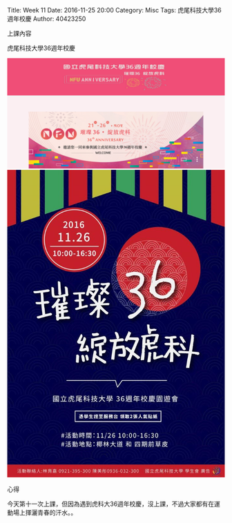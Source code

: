 Title: Week 11
Date: 2016-11-25 20:00
Category: Misc
Tags: 虎尾科技大學36週年校慶
Author: 40423250

上課內容

<!-- PELICAN_END_SUMMARY -->


<p>虎尾科技大學36週年校慶<p>

<img src="../data/image/W11-1.png" width="800" />













<img src="../data/image/W11-2.png" width="800" length="600" />


<p>心得<p>

今天第十一次上課，但因為遇到虎科大36週年校慶，沒上課，不過大家都有在運動場上揮灑青春的汗水。。



